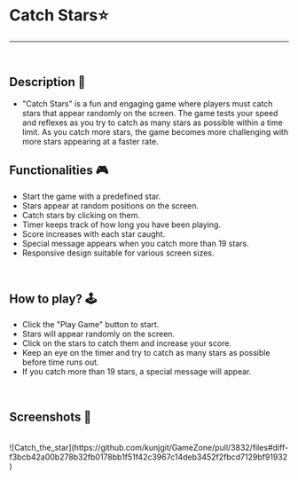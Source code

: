 
# **Catch Stars⭐** 

---

<br>

## **Description 📃**
<!-- add your game description here  -->
- "Catch Stars" is a fun and engaging game where players must catch stars that appear randomly on the screen. The game tests your speed and reflexes as you try to catch as many stars as possible within a time limit. As you catch more stars, the game becomes more challenging with more stars appearing at a faster rate. 

## **Functionalities 🎮**
<!-- add functionalities over here -->
- Start the game with a predefined star.
- Stars appear at random positions on the screen.
- Catch stars by clicking on them.
- Timer keeps track of how long you have been playing.
- Score increases with each star caught.
- Special message appears when you catch more than 19 stars.
- Responsive design suitable for various screen sizes.

<br>

## **How to play? 🕹️**
<!-- add the steps how to play games -->
- Click the "Play Game" button to start.
- Stars will appear randomly on the screen.
- Click on the stars to catch them and increase your score.
- Keep an eye on the timer and try to catch as many stars as possible before time runs out.
- If you catch more than 19 stars, a special message will appear.

<br>

## **Screenshots 📸**

<br>
<!-- add your screenshots like this -->
<!-- ![image](url) -->
![Catch_the_star](https://github.com/kunjgit/GameZone/pull/3832/files#diff-f3bcb42a00b278b32fb0178bb1f51f42c3967c14deb3452f2fbcd7129bf91932)


<br>

